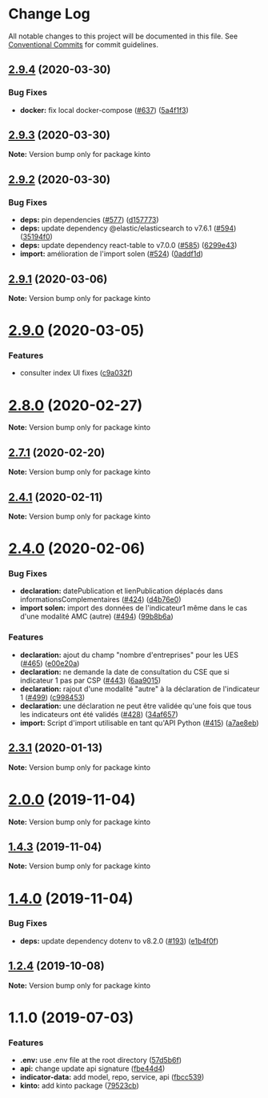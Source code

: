 # Change Log

All notable changes to this project will be documented in this file.
See [Conventional Commits](https://conventionalcommits.org) for commit guidelines.

## [2.9.4](https://github.com/SocialGouv/egapro/compare/v2.9.3...v2.9.4) (2020-03-30)


### Bug Fixes

* **docker:** fix local docker-compose ([#637](https://github.com/SocialGouv/egapro/issues/637)) ([5a4f1f3](https://github.com/SocialGouv/egapro/commit/5a4f1f3))





## [2.9.3](https://github.com/SocialGouv/egapro/compare/v2.9.2...v2.9.3) (2020-03-30)

**Note:** Version bump only for package kinto





## [2.9.2](https://github.com/SocialGouv/egapro/compare/v2.9.1...v2.9.2) (2020-03-30)


### Bug Fixes

* **deps:** pin dependencies ([#577](https://github.com/SocialGouv/egapro/issues/577)) ([d157773](https://github.com/SocialGouv/egapro/commit/d157773))
* **deps:** update dependency @elastic/elasticsearch to v7.6.1 ([#594](https://github.com/SocialGouv/egapro/issues/594)) ([35194f0](https://github.com/SocialGouv/egapro/commit/35194f0))
* **deps:** update dependency react-table to v7.0.0 ([#585](https://github.com/SocialGouv/egapro/issues/585)) ([6299e43](https://github.com/SocialGouv/egapro/commit/6299e43))
* **import:** amélioration de l'import solen ([#524](https://github.com/SocialGouv/egapro/issues/524)) ([0addf1d](https://github.com/SocialGouv/egapro/commit/0addf1d))





## [2.9.1](https://github.com/SocialGouv/egapro/compare/v2.9.0...v2.9.1) (2020-03-06)

**Note:** Version bump only for package kinto





# [2.9.0](https://github.com/SocialGouv/egapro/compare/v2.8.0...v2.9.0) (2020-03-05)


### Features

* consulter index UI fixes ([c9a032f](https://github.com/SocialGouv/egapro/commit/c9a032f))





# [2.8.0](https://github.com/SocialGouv/egapro/compare/v2.7.1...v2.8.0) (2020-02-27)

**Note:** Version bump only for package kinto





## [2.7.1](https://github.com/SocialGouv/egapro/compare/v2.7.0...v2.7.1) (2020-02-20)

**Note:** Version bump only for package kinto





## [2.4.1](https://github.com/SocialGouv/egapro/compare/v2.4.0...v2.4.1) (2020-02-11)

**Note:** Version bump only for package kinto





# [2.4.0](https://github.com/SocialGouv/egapro/compare/v2.3.1...v2.4.0) (2020-02-06)


### Bug Fixes

* **declaration:** datePublication et lienPublication déplacés dans informationsComplementaires ([#424](https://github.com/SocialGouv/egapro/issues/424)) ([d4b76e0](https://github.com/SocialGouv/egapro/commit/d4b76e0))
* **import solen:** import des données de l'indicateur1 même dans le cas d'une modalité AMC (autre) ([#494](https://github.com/SocialGouv/egapro/issues/494)) ([99b8b6a](https://github.com/SocialGouv/egapro/commit/99b8b6a))


### Features

* **declaration:** ajout du champ "nombre d'entreprises" pour les UES ([#465](https://github.com/SocialGouv/egapro/issues/465)) ([e00e20a](https://github.com/SocialGouv/egapro/commit/e00e20a))
* **declaration:** ne demande la date de consultation du CSE que si indicateur 1 pas par CSP ([#443](https://github.com/SocialGouv/egapro/issues/443)) ([6aa9015](https://github.com/SocialGouv/egapro/commit/6aa9015))
* **declaration:** rajout d'une modalité "autre" à la déclaration de l'indicateur 1 ([#499](https://github.com/SocialGouv/egapro/issues/499)) ([c998453](https://github.com/SocialGouv/egapro/commit/c998453))
* **declaration:** une déclaration ne peut être validée qu'une fois que tous les indicateurs ont été validés ([#428](https://github.com/SocialGouv/egapro/issues/428)) ([34af657](https://github.com/SocialGouv/egapro/commit/34af657))
* **import:** Script d'import utilisable en tant qu'API Python ([#415](https://github.com/SocialGouv/egapro/issues/415)) ([a7ae8eb](https://github.com/SocialGouv/egapro/commit/a7ae8eb))





## [2.3.1](https://github.com/SocialGouv/egapro/compare/v2.3.0...v2.3.1) (2020-01-13)

**Note:** Version bump only for package kinto





# [2.0.0](https://github.com/SocialGouv/egapro/compare/v1.4.0...v2.0.0) (2019-11-04)

**Note:** Version bump only for package kinto





## [1.4.3](https://github.com/SocialGouv/egapro/compare/v1.4.0...v1.4.3) (2019-11-04)

**Note:** Version bump only for package kinto





# [1.4.0](https://github.com/SocialGouv/egapro/compare/v1.2.4...v1.4.0) (2019-11-04)


### Bug Fixes

* **deps:** update dependency dotenv to v8.2.0 ([#193](https://github.com/SocialGouv/egapro/issues/193)) ([e1b4f0f](https://github.com/SocialGouv/egapro/commit/e1b4f0f))





## [1.2.4](https://github.com/SocialGouv/egapro/compare/v1.2.3...v1.2.4) (2019-10-08)

**Note:** Version bump only for package kinto





# 1.1.0 (2019-07-03)


### Features

* **.env:** use .env file at the root directory ([57d5b6f](https://github.com/SocialGouv/egapro/commit/57d5b6f))
* **api:** change update api signature ([fbe44d4](https://github.com/SocialGouv/egapro/commit/fbe44d4))
* **indicator-data:** add model, repo, service, api ([fbcc539](https://github.com/SocialGouv/egapro/commit/fbcc539))
* **kinto:** add kinto package ([79523cb](https://github.com/SocialGouv/egapro/commit/79523cb))

